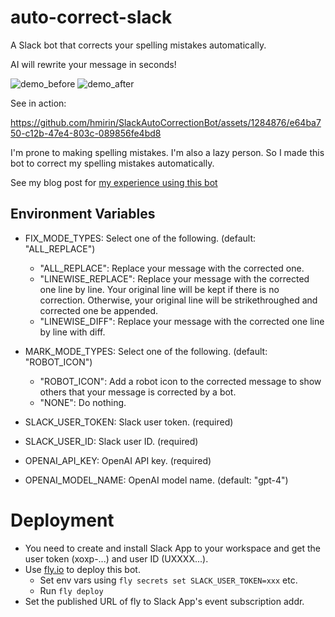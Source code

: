 # auto-correct-slack

A Slack bot that corrects your spelling mistakes automatically.

AI will rewrite your message in seconds!

![demo_before](https://github.com/hmirin/SlackAutoCorrectionBot/assets/1284876/924a9e68-1f5c-4fb5-b119-32fa30a9f500)
![demo_after](https://github.com/hmirin/SlackAutoCorrectionBot/assets/1284876/c448c7a9-36b0-4c0d-8046-9b81a4f87f2a)

See in action: 

https://github.com/hmirin/SlackAutoCorrectionBot/assets/1284876/e64ba750-c12b-47e4-803c-089856fe4bd8


I'm prone to making spelling mistakes. I'm also a lazy person. So I made this bot to correct my spelling mistakes automatically.

See my blog post for [my experience using this bot](https://ykatayama.hashnode.dev/how-i-enhanced-my-typing-ability-with-llm)

## Environment Variables

- FIX_MODE_TYPES: Select one of the following. (default: "ALL_REPLACE")
  - "ALL_REPLACE": Replace your message with the corrected one.
  - "LINEWISE_REPLACE": Replace your message with the corrected one line by line. Your original line will be kept if there is no correction. Otherwise, your original line will be strikethroughed and corrected one be appended.
  - "LINEWISE_DIFF": Replace your message with the corrected one line by line with diff.
- MARK_MODE_TYPES: Select one of the following. (default: "ROBOT_ICON")
  - "ROBOT_ICON": Add a robot icon to the corrected message to show others that your message is corrected by a bot.
  - "NONE": Do nothing.

- SLACK_USER_TOKEN: Slack user token. (required)
- SLACK_USER_ID: Slack user ID. (required)
- OPENAI_API_KEY: OpenAI API key. (required)
- OPENAI_MODEL_NAME: OpenAI model name. (default: "gpt-4")

# Deployment

- You need to create and install Slack App to your workspace and get the user token (xoxp-...) and user ID (UXXXX...).
- Use [fly.io](https://fly.io/) to deploy this bot.
  - Set env vars using `fly secrets set SLACK_USER_TOKEN=xxx` etc.
  - Run `fly deploy`
- Set the published URL of fly to Slack App's event subscription addr.
